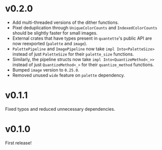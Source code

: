 # v0.2.0
- Add multi-threaded versions of the dither functions.
- Pixel deduplication through `UniqueColorCounts` and `IndexedColorCounts` should be slightly faster for small images.
- External crates that have types present in `quantette`'s public API are now reexported (`palette` and `image`).
- `PalettePipeline` and `ImagePipeline` now take `impl Into<PaletteSize>` instead of just `PaletteSize` for their `palette_size` functions.
- Similarly, the pipeline structs now take `impl Into<QuantizeMethod<_>>` instead of just `QuantizeMethod<_>` for their `quantize_method` functions.
- Bumped `image` version to `0.25.0`.
- Removed unused `wide` feature on `palette` dependency.

# v0.1.1
Fixed typos and reduced unnecessary dependencies.

# v0.1.0
First release!
